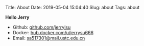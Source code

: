 Title: About
Date: 2019-05-04 15:04:40
Slug: about
Tags: about

**Hello Jerry**

- Github: [github.com/jerrylsu](https://github.com/jerrylsu)
- Docker: [hub.docker.com/u/jerrysu666](https://hub.docker.com/u/jerrysu666)
- Email: sa517301@mail.ustc.edu.cn
